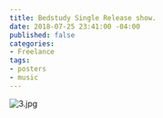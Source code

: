 ```yaml
---
title: Bedstudy Single Release show.
date: 2018-07-25 23:41:00 -04:00
published: false
categories:
- Freelance
tags:
- posters
- music
---
```


![3.jpg](/uploads/3.jpg)